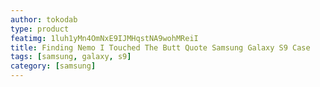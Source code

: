 ```yaml
---
author: tokodab
type: product
featimg: 1luh1yMn4OmNxE9IJMHqstNA9wohMReiI
title: Finding Nemo I Touched The Butt Quote Samsung Galaxy S9 Case
tags: [samsung, galaxy, s9]
category: [samsung]
---
```

